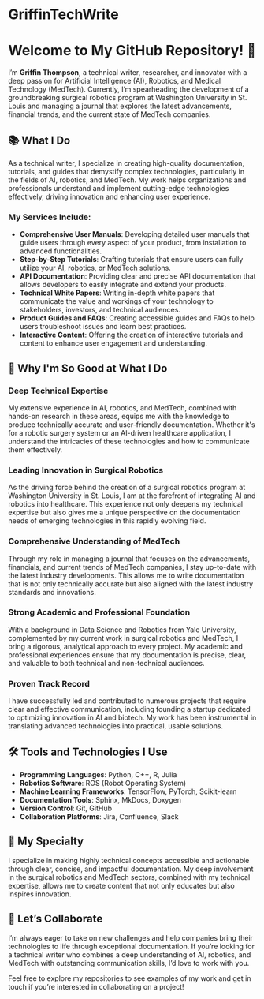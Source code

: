 # GriffinTechWrite
# Welcome to My GitHub Repository! 👋

I’m **Griffin Thompson**, a technical writer, researcher, and innovator with a deep passion for Artificial Intelligence (AI), Robotics, and Medical Technology (MedTech). Currently, I’m spearheading the development of a groundbreaking surgical robotics program at Washington University in St. Louis and managing a journal that explores the latest advancements, financial trends, and the current state of MedTech companies.

## 📚 What I Do

As a technical writer, I specialize in creating high-quality documentation, tutorials, and guides that demystify complex technologies, particularly in the fields of AI, robotics, and MedTech. My work helps organizations and professionals understand and implement cutting-edge technologies effectively, driving innovation and enhancing user experience.

### My Services Include:
- **Comprehensive User Manuals**: Developing detailed user manuals that guide users through every aspect of your product, from installation to advanced functionalities.
- **Step-by-Step Tutorials**: Crafting tutorials that ensure users can fully utilize your AI, robotics, or MedTech solutions.
- **API Documentation**: Providing clear and precise API documentation that allows developers to easily integrate and extend your products.
- **Technical White Papers**: Writing in-depth white papers that communicate the value and workings of your technology to stakeholders, investors, and technical audiences.
- **Product Guides and FAQs**: Creating accessible guides and FAQs to help users troubleshoot issues and learn best practices.
- **Interactive Content**: Offering the creation of interactive tutorials and content to enhance user engagement and understanding.

## 🧠 Why I'm So Good at What I Do

### Deep Technical Expertise
My extensive experience in AI, robotics, and MedTech, combined with hands-on research in these areas, equips me with the knowledge to produce technically accurate and user-friendly documentation. Whether it's for a robotic surgery system or an AI-driven healthcare application, I understand the intricacies of these technologies and how to communicate them effectively.

### Leading Innovation in Surgical Robotics
As the driving force behind the creation of a surgical robotics program at Washington University in St. Louis, I am at the forefront of integrating AI and robotics into healthcare. This experience not only deepens my technical expertise but also gives me a unique perspective on the documentation needs of emerging technologies in this rapidly evolving field.

### Comprehensive Understanding of MedTech
Through my role in managing a journal that focuses on the advancements, financials, and current trends of MedTech companies, I stay up-to-date with the latest industry developments. This allows me to write documentation that is not only technically accurate but also aligned with the latest industry standards and innovations.

### Strong Academic and Professional Foundation
With a background in Data Science and Robotics from Yale University, complemented by my current work in surgical robotics and MedTech, I bring a rigorous, analytical approach to every project. My academic and professional experiences ensure that my documentation is precise, clear, and valuable to both technical and non-technical audiences.

### Proven Track Record
I have successfully led and contributed to numerous projects that require clear and effective communication, including founding a startup dedicated to optimizing innovation in AI and biotech. My work has been instrumental in translating advanced technologies into practical, usable solutions.

## 🛠️ Tools and Technologies I Use
- **Programming Languages**: Python, C++, R, Julia
- **Robotics Software**: ROS (Robot Operating System)
- **Machine Learning Frameworks**: TensorFlow, PyTorch, Scikit-learn
- **Documentation Tools**: Sphinx, MkDocs, Doxygen
- **Version Control**: Git, GitHub
- **Collaboration Platforms**: Jira, Confluence, Slack

## 🌟 My Specialty

I specialize in making highly technical concepts accessible and actionable through clear, concise, and impactful documentation. My deep involvement in the surgical robotics and MedTech sectors, combined with my technical expertise, allows me to create content that not only educates but also inspires innovation.

## 🚀 Let’s Collaborate

I’m always eager to take on new challenges and help companies bring their technologies to life through exceptional documentation. If you’re looking for a technical writer who combines a deep understanding of AI, robotics, and MedTech with outstanding communication skills, I’d love to work with you.

Feel free to explore my repositories to see examples of my work and get in touch if you’re interested in collaborating on a project!
